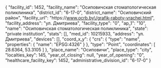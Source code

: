 {
    "facility_id": 1452,
    "facility_name": "Осиповичская стоматологическая поликлиника",
    "district_id": "6-17-0",
    "district_name": "Осиповичский район",
    "facility_url": "https:\/\/www.ocrb.by\/grafik-raboty-vrachej.html",
    "facility_address": "ул. Дмитриева",
    "facility_type": "0",
    "ap_1": "10",
    "name": "Осиповичская стоматологическая поликлиника",
    "state": "private institution",
    "stats": [],
    "med_id": 10215933,
    "address": "ул. Дмитриева",
    "devices": [],
    "coord_x_y": {
        "crs": {
            "type": "name",
            "properties": {
                "name": "EPSG:4326"
            }
        },
        "type": "Point",
        "coordinates": [
            28.6364,
            53.3105
        ]
    },
    "place_name": "Осиповичи",
    "place_type": "city",
    "localties_key": 145,
    "year_of_closing": null,
    "year_of_opening": "0",
    "healthcare_facility_key": 1452,
    "administrative_division_id": "6-17-0"
}